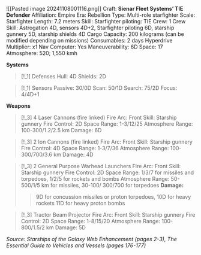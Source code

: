 ![[Pasted image 20241108001116.png]]
Craft: **Sienar Fleet Systems’ TIE Defender**
Affiliation: Empire
Era: Rebellion
Type: Multi-role starfighter
Scale: Starfighter
Length: 7.2 meters
Skill: Starfighter piloting: TIE
Crew: 1
Crew Skill: Astrogation 4D, sensors 4D+2, Starfighter piloting 6D, starship gunnery 5D, starship shields 4D
Cargo Capacity: 200 kilograms (can be modified depending on missions)
Consumables: 2 days
Hyperdrive Multiplier: x1
Nav Computer: Yes
Maneuverability: 6D
Space: 17
Atmosphere: 520; 1,550 kmh

**Systems**
> [!_1] Defenses
> Hull: 4D
> Shields: 2D

> [!_1] Sensors
> Passive: 30/0D
> Scan: 50/1D
> Search: 75/2D
> Focus: 4/4D+1

**Weapons**
> [!_3] 4 Laser Cannons (fire linked)
> Fire Arc: Front
> Skill: Starship gunnery
> Fire Control: 2D
> Space Range: 1-3/12/25
> Atmosphere Range: 100-300/1.2/2.5 km
> Damage: 6D

> [!_3] 2 Ion Cannons (fire linked)
> Fire Arc: Front
> Skill: Starship gunnery
> Fire Control: 4D
> Space Range: 1-3/7/36
> Atmosphere Range: 100-300/700/3.6 km
> Damage: 4D

> [!_3] 2 General Purpose Warhead Launchers
> Fire Arc: Front
> Skill: Starship gunnery
> Fire Control: 2D
> Space Range: 1/3/7 for missiles and torpedoes, 1/2/5 for rockets and bombs
> Atmosphere Range: 50-500/1/5 km for missiles, 30-100/ 300/700 for torpedoes
> **Damage:**
> > 9D for concussion missiles or proton torpedoes,
> > 10D for heavy rockets
> > 11D for heavy proton bombs
> 

> [!_3] Tractor Beam Projector
> Fire Arc: Front
> Skill: Starship gunnery
> Fire Control: 2D
> Space Range: 1-8/15/20
> Atmosphere Range: 100-800/1.5/2 km
> Damage: 5D


*Source: Starships of the Galaxy Web Enhancement (pages 2-3), The Essential Guide to Vehicles and Vessels (pages 176-177)*